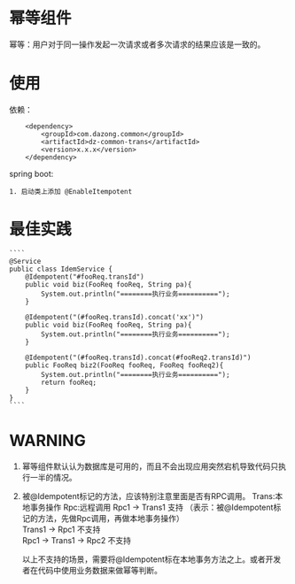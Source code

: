 # 幂等组件
幂等：用户对于同一操作发起一次请求或者多次请求的结果应该是一致的。 


# 使用 
依赖： 
````
    <dependency>
        <groupId>com.dazong.common</groupId>
        <artifactId>dz-common-trans</artifactId>
        <version>x.x.x</version>
    </dependency>
````

spring boot:
>   
    1. 启动类上添加 @EnableItempotent
    
    
# 最佳实践
    ````
    @Service
    public class IdemService {
        @Idempotent("#fooReq.transId")
        public void biz(FooReq fooReq, String pa){
            System.out.println("========执行业务==========");
        }
    
        @Idempotent("(#fooReq.transId).concat('xx')")
        public void biz(FooReq fooReq, String pa){
            System.out.println("========执行业务==========");
        }
    
        @Idempotent("(#fooReq.transId).concat(#fooReq2.transId)")
        public FooReq biz2(FooReq fooReq, FooReq fooReq2){
            System.out.println("========执行业务==========");
            return fooReq;
        }
    }
    ````
    
# WARNING 
1. 幂等组件默认认为数据库是可用的，而且不会出现应用突然宕机导致代码只执行一半的情况。 
2. 被@Idempotent标记的方法，应该特别注意里面是否有RPC调用。 
    Trans:本地事务操作    Rpc:远程调用 
    Rpc1 -> Trans1   支持 （表示：被@Idempotent标记的方法，先做Rpc调用，再做本地事务操作）  
    Trans1 -> Rpc1  不支持  
    Rpc1 -> Trans1 -> Rpc2 不支持  
    
    以上不支持的场景，需要将@Idempotent标在本地事务方法之上。或者开发者在代码中使用业务数据来做幂等判断。 
